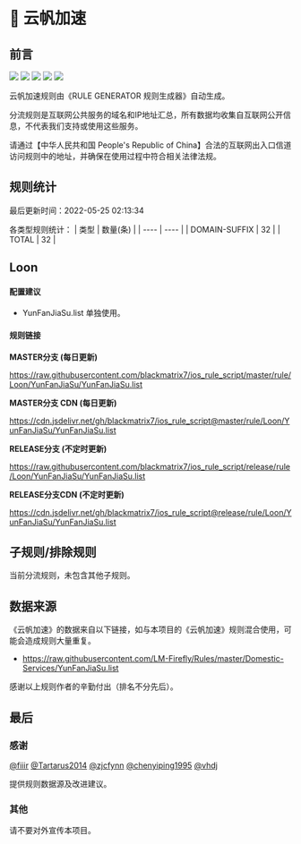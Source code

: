 # 🧸 云帆加速

## 前言

![](https://shields.io/badge/-移除重复规则-ff69b4) ![](https://shields.io/badge/-DOMAIN与DOMAIN--SUFFIX合并-green) ![](https://shields.io/badge/-DOMAIN--SUFFIX间合并-critical) ![](https://shields.io/badge/-DOMAIN--SUFFIX与DOMAIN--KEYWORD合并-blue) ![](https://shields.io/badge/-IP--CIDR(6)合并-blueviolet) 

云帆加速规则由《RULE GENERATOR 规则生成器》自动生成。

分流规则是互联网公共服务的域名和IP地址汇总，所有数据均收集自互联网公开信息，不代表我们支持或使用这些服务。

请通过【中华人民共和国 People's Republic of China】合法的互联网出入口信道访问规则中的地址，并确保在使用过程中符合相关法律法规。

## 规则统计

最后更新时间：2022-05-25 02:13:34

各类型规则统计：
| 类型 | 数量(条)  | 
| ---- | ----  |
| DOMAIN-SUFFIX | 32  | 
| TOTAL | 32  | 


## Loon 

#### 配置建议
- YunFanJiaSu.list 单独使用。

#### 规则链接
**MASTER分支 (每日更新)**

https://raw.githubusercontent.com/blackmatrix7/ios_rule_script/master/rule/Loon/YunFanJiaSu/YunFanJiaSu.list

**MASTER分支 CDN (每日更新)**

https://cdn.jsdelivr.net/gh/blackmatrix7/ios_rule_script@master/rule/Loon/YunFanJiaSu/YunFanJiaSu.list

**RELEASE分支 (不定时更新)**

https://raw.githubusercontent.com/blackmatrix7/ios_rule_script/release/rule/Loon/YunFanJiaSu/YunFanJiaSu.list

**RELEASE分支CDN (不定时更新)**

https://cdn.jsdelivr.net/gh/blackmatrix7/ios_rule_script@release/rule/Loon/YunFanJiaSu/YunFanJiaSu.list

## 子规则/排除规则


当前分流规则，未包含其他子规则。

## 数据来源

《云帆加速》的数据来自以下链接，如与本项目的《云帆加速》规则混合使用，可能会造成规则大量重复。

- https://raw.githubusercontent.com/LM-Firefly/Rules/master/Domestic-Services/YunFanJiaSu.list


感谢以上规则作者的辛勤付出（排名不分先后）。

## 最后

### 感谢

[@fiiir](https://github.com/fiiir) [@Tartarus2014](https://github.com/Tartarus2014) [@zjcfynn](https://github.com/zjcfynn) [@chenyiping1995](https://github.com/chenyiping1995) [@vhdj](https://github.com/vhdj)

提供规则数据源及改进建议。

### 其他

请不要对外宣传本项目。